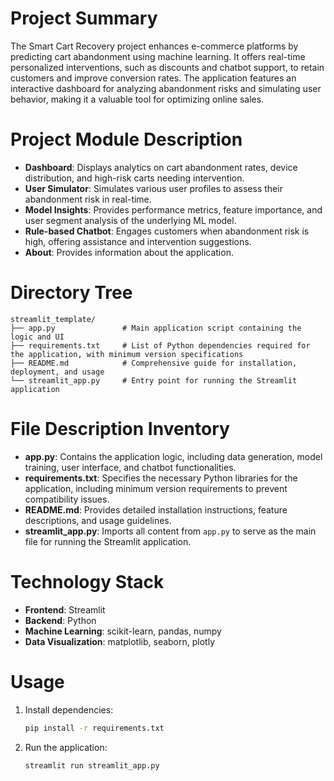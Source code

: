 # Project Summary
The Smart Cart Recovery project enhances e-commerce platforms by predicting cart abandonment using machine learning. It offers real-time personalized interventions, such as discounts and chatbot support, to retain customers and improve conversion rates. The application features an interactive dashboard for analyzing abandonment risks and simulating user behavior, making it a valuable tool for optimizing online sales.

# Project Module Description
- **Dashboard**: Displays analytics on cart abandonment rates, device distribution, and high-risk carts needing intervention.
- **User Simulator**: Simulates various user profiles to assess their abandonment risk in real-time.
- **Model Insights**: Provides performance metrics, feature importance, and user segment analysis of the underlying ML model.
- **Rule-based Chatbot**: Engages customers when abandonment risk is high, offering assistance and intervention suggestions.
- **About**: Provides information about the application.

# Directory Tree
```
streamlit_template/
├── app.py               # Main application script containing the logic and UI
├── requirements.txt     # List of Python dependencies required for the application, with minimum version specifications
├── README.md            # Comprehensive guide for installation, deployment, and usage
└── streamlit_app.py     # Entry point for running the Streamlit application
```

# File Description Inventory
- **app.py**: Contains the application logic, including data generation, model training, user interface, and chatbot functionalities.
- **requirements.txt**: Specifies the necessary Python libraries for the application, including minimum version requirements to prevent compatibility issues.
- **README.md**: Provides detailed installation instructions, feature descriptions, and usage guidelines.
- **streamlit_app.py**: Imports all content from `app.py` to serve as the main file for running the Streamlit application.

# Technology Stack
- **Frontend**: Streamlit
- **Backend**: Python
- **Machine Learning**: scikit-learn, pandas, numpy
- **Data Visualization**: matplotlib, seaborn, plotly

# Usage
1. Install dependencies:
   ```bash
   pip install -r requirements.txt
   ```
2. Run the application:
   ```bash
   streamlit run streamlit_app.py
   ```
